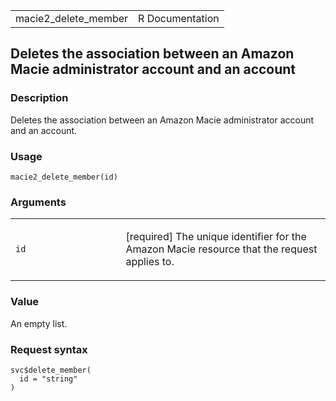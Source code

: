 <table style="width: 100%;">
<tbody>
<tr class="odd">
<td>macie2_delete_member</td>
<td style="text-align: right;">R Documentation</td>
</tr>
</tbody>
</table>

## Deletes the association between an Amazon Macie administrator account and an account

### Description

Deletes the association between an Amazon Macie administrator account
and an account.

### Usage

    macie2_delete_member(id)

### Arguments

<table>
<colgroup>
<col style="width: 35%" />
<col style="width: 65%" />
</colgroup>
<tbody>
<tr class="odd">
<td><code id="macie2_delete_member_:_id">id</code></td>
<td><p>[required] The unique identifier for the Amazon Macie resource
that the request applies to.</p></td>
</tr>
</tbody>
</table>

### Value

An empty list.

### Request syntax

    svc$delete_member(
      id = "string"
    )
